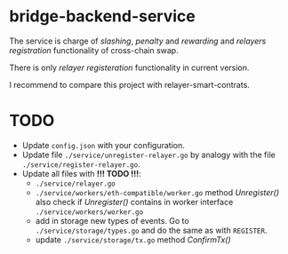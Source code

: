 # bridge-backend-service

The service is charge of *slashing*, *penalty* and *rewarding* and *relayers registration* functionality of cross-chain swap.

There is only *relayer registeration* functionality in current version.

I recommend to compare this project with relayer-smart-contrats.

# TODO

- Update `config.json` with your configuration.
- Update file `./service/unregister-relayer.go` by analogy with the file `./service/register-relayer.go`.
- Update all files with **!!! TODO !!!**:
    - `./service/relayer.go`
    - `./service/workers/eth-compatible/worker.go` method *Unregister()* also check if *Unregister()* contains in worker interface `./service/workers/worker.go`
    - add in storage new types of events. Go to `./service/storage/types.go` and do the same as with `REGISTER`.
    - update `./service/storage/tx.go` method *ConfirmTx()*